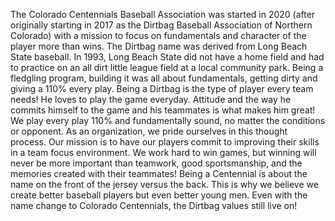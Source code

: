 The Colorado Centennials Baseball Association was started in 2020 (after originally starting in 2017 as the Dirtbag Baseball Association of Northern Colorado) with a mission to focus on fundamentals and character of the player more than wins.  The Dirtbag name was derived from Long Beach State baseball.  In 1993, Long Beach State did not have a home field and had to practice on an all dirt little league field at a local community park.  Being a fledgling program, building it was all about fundamentals, getting dirty and giving a 110% every play.  Being a Dirtbag is the type of player every team needs!  He loves to play the game everyday.  Attitude and the way he commits himself to the game and his teammates is what makes him great!  We play every play 110% and fundamentally sound, no matter the conditions or opponent.  As an organization, we pride ourselves in this thought process.  Our mission is to have our players commit to improving their skills in a team focus environment.  We work hard to win games, but winning will never be more important  than teamwork, good sportsmanship, and the memories created with their teammates!  Being a Centennial is about the name on the front of the jersey versus the back.  This is why we believe we create better baseball players but even better young men.  Even with the name change to Colorado Centennials, the Dirtbag values still live on!